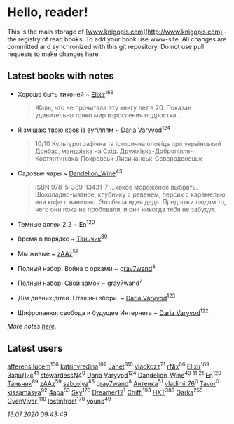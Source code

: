 # Hello, reader!
This is the main storage of [www.knigopis.com](http://www.knigopis.com) - the registry of read books.
To add your book use www-site. All changes are committed and synchronized with this git repository.
Do not use pull requests to make changes here.


## Latest books with notes
* Хорошо быть тихоней ~ [Elixir](users/115/115826717712507836033-google)<sup>169</sup>
    > Жаль, что не прочитала эту книгу лет в 20. Показан удивительно тонко мир  взросления подростка...

* Я змішаю твою кров із вугіллям ~ [Daria Varyvod](users/829/829893410524253-facebook)<sup>124</sup>
    > 10/10 Культурографічна та історична оповідь про український Донбас, мандрівка на Схід. Дружківка-Добропілля-Костянтинівка-Покровськ-Лисичанськ-Сєвєродонецьк

* Садовые чары ~ [Dandelion_Wine](users/586/58602788-vkontakte)<sup>43</sup>
    > ISBN 978-5-389-13431-7
    > ...какое мороженое выбрать. Шоколадно-мятное, клубнику с ревенем, персик с карамелью или кофе с ванилью. Это была идея деда. Предложи людям то, чего они пока не пробовали, и они никогда тебя не забудут.

* Темные аллеи 2.2 ~ [En](users/333/333646551-vkontakte)<sup>120</sup>

* Время в порядке ~ [Таньчик](users/209/2096581563762610-facebook)<sup>89</sup>

* Мы живые ~ [zAAz](users/202/202248233-vkontakte)<sup>59</sup>

* Полный набор: Война с орками ~ [gray7wand](users/110/110080946273609412257-google)<sup>8</sup>

* Полный набор: Свой замок ~ [gray7wand](users/110/110080946273609412257-google)<sup>7</sup>

* Дім дивних дітей. Пташині збори. ~ [Daria Varyvod](users/829/829893410524253-facebook)<sup>123</sup>

* Шифропанки: свобода и будущее Интернета ~ [Daria Varyvod](users/829/829893410524253-facebook)<sup>122</sup>


_More notes [here](latest_books_with_notes.md)._


## Latest users
[afferens.lucem](users/196/196071655-vkontakte)<sup>156</sup> 
[katrinvredina](users/233/2336755-vkontakte)<sup>102</sup> 
[Janet](users/108/108113656204404967440-google)<sup>810</sup> 
[vladkozz](users/572/57239276-vkontakte)<sup>71</sup> 
[rNix](users/227/22742452-yandex)<sup>66</sup> 
[Elixir](users/115/115826717712507836033-google)<sup>169</sup> 
[ЗаяцЛис](users/112/112388384595246311466-google)<sup>41</sup> 
[stewardessN4](users/108/108304368373474603096-google)<sup>0</sup> 
[Daria Varyvod](users/829/829893410524253-facebook)<sup>124</sup> 
[Dandelion_Wine](users/586/58602788-vkontakte)<sup>43</sup> 
[](users/104/104731829794763834502-google)<sup>11</sup> 
[](users/153/1537586159620888-facebook)<sup>21</sup> 
[En](users/333/333646551-vkontakte)<sup>120</sup> 
[Таньчик](users/209/2096581563762610-facebook)<sup>89</sup> 
[zAAz](users/202/202248233-vkontakte)<sup>59</sup> 
[sab_olya](users/139/139338401-vkontakte)<sup>85</sup> 
[gray7wand](users/110/110080946273609412257-google)<sup>8</sup> 
[Антенка](users/118/118158645037334943900-google)<sup>51</sup> 
[vladimir76](users/831/831845204288-odnoklassniki)<sup>0</sup> 
[Tavor](users/107/107548900280182613163-google)<sup>0</sup> 
[kissamasya](users/684/68439978-vkontakte)<sup>92</sup> 
[4apa](users/117/117392596378069249667-google)<sup>53</sup> 
[Sky](users/118/118049897850017649660-google)<sup>170</sup> 
[Dreamer12](users/103/103531377167120997573-google)<sup>1</sup> 
[Chiffi](users/105/105831994080785626680-google)<sup>193</sup> 
[HXT](users/100/100002563462782-facebook)<sup>388</sup> 
[Garka](users/115/115753719718250012620-google)<sup>255</sup> 
[GvenVivar ](users/158/158266434925901-facebook)<sup>110</sup> 
[lostinfrost](users/217/217891524-vkontakte)<sup>170</sup> 
[youno](users/302/302928912-vkontakte)<sup>49</sup> 


_13.07.2020 09:43:49_
